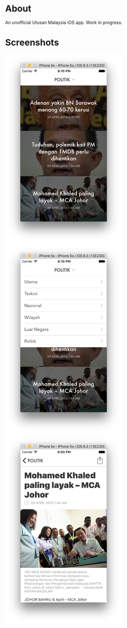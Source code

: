 # About

An unofficial Utusan Malaysia iOS app. Work in progress.

# Screenshots

<img src="https://raw.githubusercontent.com/izad/perutusan/32cf928081841b0e11243e05904e5a9416612907/Designs/screenshot.png" width="375" alt="Screenshot" /> <img src="https://raw.githubusercontent.com/izad/perutusan/32cf928081841b0e11243e05904e5a9416612907/Designs/screenshot-2.png" width="375" alt="Screenshot" /> <img src="https://raw.githubusercontent.com/izad/perutusan/34ee3c42735cded9a62ef9c90e69928dbf6b41f9/Designs/screenshot-3.png" width="375" alt="Screenshot" />
